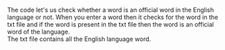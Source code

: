 The code let's us check whether a word is an official word in the English language or not. When you enter a word then it checks for the word in the txt file and if the word is present in the txt file then the word is an official word of the language.  
The txt file contains all the English language word.
